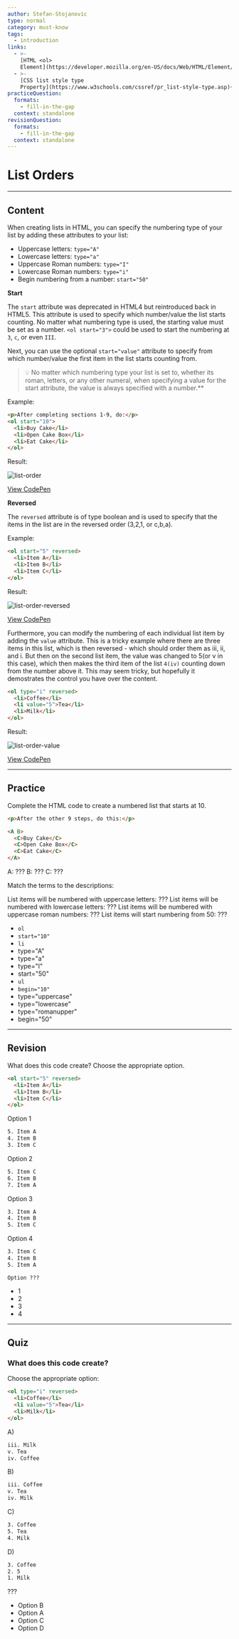 ```yaml
---
author: Stefan-Stojanovic
type: normal
category: must-know
tags:
  - introduction
links:
  - >-
    [HTML <ol>
    Element](https://developer.mozilla.org/en-US/docs/Web/HTML/Element/ol){documentation}
  - >-
    [CSS list style type
    Property](https://www.w3schools.com/cssref/pr_list-style-type.asp){documentation}
practiceQuestion:
  formats:
    - fill-in-the-gap
  context: standalone
revisionQuestion:
  formats:
    - fill-in-the-gap
  context: standalone
---
```


# List Orders


---

## Content

When creating lists in HTML, you can specify the numbering type of your list by adding these attributes to your list:

- Uppercase letters: `type="A"`
- Lowercase letters: `type="a"`
- Uppercase Roman numbers: `type="I"`
- Lowercase Roman numbers: `type="i"`
- Begin numbering from a number: `start="50"`

**Start**

The `start` attribute was deprecated in HTML4 but reintroduced back in HTML5. This attribute is used to specify which number/value the list starts counting. No matter what numbering type is used, the starting value must be set as a number. `<ol start="3">` could be used to start the numbering at `3`, `c`, or even `III`.

Next, you can use the optional `start="value"` attribute to specify from which number/value the first item in the list starts counting from.

> 💡 No matter which numbering type your list is set to, whether its roman, letters, or any other numeral, when specifying a value for the start attribute, the value is always specified with a number.**

Example:

```html
<p>After completing sections 1-9, do:</p>
<ol start="10">
  <li>Buy Cake</li>
  <li>Open Cake Box</li>
  <li>Eat Cake</li>
</ol>
```

Result:

![list-order](https://img.enkipro.com/6e54eb88b9501c6232731c0117efffaa.png)

[View CodePen](https://codepen.io/enkidevs/pen/EpmYmV)

**Reversed**

The `reversed` attribute is of type boolean and is used to specify that the items in the list are in the reversed order (3,2,1, or c,b,a).

Example:

```html
<ol start="5" reversed>
  <li>Item A</li>
  <li>Item B</li>
  <li>Item C</li>
</ol>
```

Result:

![list-order-reversed](https://img.enkipro.com/362fd2676ebd21838bb38566c2b9658c.png)

[View CodePen](https://codepen.io/enkidevs/pen/GBmKmy)

Furthermore, you can modify the numbering of each individual list item by adding the `value` attribute. This is a tricky example where there are three items in this list, which is then reversed - which should order them as iii, ii, and i. But then on the second list item, the value was changed to 5(or v in this case), which then makes the third item of the list `4(iv)` counting down from the number above it. This may seem tricky, but hopefully it demostrates the control you have over the content.

```html
<ol type="i" reversed>
  <li>Coffee</li>
  <li value="5">Tea</li>
  <li>Milk</li>
</ol>
```

Result:

![list-order-value](https://img.enkipro.com/68acb74fec78584752578edefb78550e.png)

[View CodePen](https://codepen.io/enkidevs/pen/xJdKrV)


---

## Practice

Complete the HTML code to create a numbered list that starts at 10.

```html
<p>After the other 9 steps, do this:</p>

<A B>
  <C>Buy Cake</C>
  <C>Open Cake Box</C>
  <C>Eat Cake</C>
</A>
```

A: ???
B: ???
C: ???

Match the terms to the descriptions:

List items will be numbered with uppercase letters: ???
List items will be numbered with lowercase letters: ???
List items will be numbered with uppercase roman numbers: ???
List items will start numbering from 50: ???

- `ol`
- `start="10"`
- `li`
- type="A"
- type="a"
- type="I"
- start="50"
- `ul`
- `begin="10"`
- type="uppercase"
- type="lowercase"
- type="romanupper"
- begin="50"


---

## Revision

What does this code create? Choose the appropriate option.

```html
<ol start="5" reversed>
  <li>Item A</li>
  <li>Item B</li>
  <li>Item C</li>
</ol>
```

Option 1

```html
5. Item A
4. Item B
3. Item C
```

Option 2

```html
5. Item C
6. Item B
7. Item A
```

Option 3

```html
3. Item A
4. Item B
5. Item C
```

Option 4

```html
3. Item C
4. Item B
5. Item A
```

```plain-text
Option ???
```

- 1
- 2
- 3
- 4


---

## Quiz

### What does this code create?


Choose the appropriate option:

```html
<ol type="i" reversed>
  <li>Coffee</li>
  <li value="5">Tea</li>
  <li>Milk</li>
</ol>
```

A)

```html
iii. Milk
v. Tea
iv. Coffee
```

B)

```html
iii. Coffee
v. Tea
iv. Milk
```

C)

```html
3. Coffee
5. Tea
4. Milk
```

D)

```html
3. Coffee
2. 5
1. Milk
```

???

- Option B
- Option A
- Option C
- Option D
